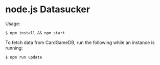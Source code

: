 node.js Datasucker
===

Usage:

    $ npm install && npm start

To fetch data from CardGameDB, run the following while an instance is running:

    $ npm run update
